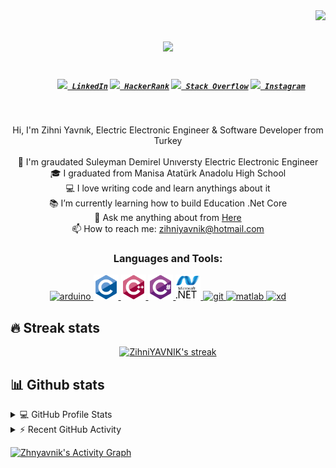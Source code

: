 <img align="right" src="https://visitor-badge.laobi.icu/badge?page_id=Zhnyavnik.Zhnyavnik">

  <h1 align="center">
    <a href="https://git.io/typing-svg">
      <img src="https://readme-typing-svg.herokuapp.com/?lines=Hello,+There!+👋;This+is+Zihni+Yavnık....;Nice+to+meet+you!&center=true&size=30">
    </a>
  </h1>

  <h5 align="center">
    <code>
      <a href="https://www.linkedin.com/in/zihni-yavnik/" title="LinkedIn Profile"><img width="22" src="https://raw.githubusercontent.com/ramazansancar/ramazansancar/main/images/linkedin.svg"> LinkedIn</a></code>
    <code><a href="https://www.hackerrank.com/zihniyavnik" title="HackerRank Profile"><img width="22" src="https://raw.githubusercontent.com/ramazansancar/ramazansancar/main/images/hackerrank.png"> HackerRank</a></code>
    <code><a href="https://stackoverflow.com/users/16420835/zihni-yavnik" title="Stack Overflow Profile"><img width="22" src="https://raw.githubusercontent.com/ramazansancar/ramazansancar/main/images/stackoverflow.svg"> Stack Overflow</a></code>
    <code><a href="https://www.instagram.com/zyavnik/" title="Instagram Profile"><img width="22" src="https://raw.githubusercontent.com/ramazansancar/ramazansancar/main/images/instagram.svg"> Instagram</a></code>
  </h5>
  <br>
  <p align="center">
    Hi, I'm Zihni Yavnık, Electric Electronic Engineer & Software Developer from Turkey
    <br>
    <br>
    🔬  I'm graudated  Suleyman Demirel Unıversty Electric Electronic Engineer
    <br>
    🎓 I graduated from Manisa Atatürk Anadolu High School
    <br>
    💻 I love writing code and learn anythings about it
    <br>
    📚 I’m currently learning how to build Education .Net Core 
    <br>
    💬 Ask me anything about from <a href="https://github.com/Zhnyavnik/Zhnyavnik/issues" title="Issues">Here</a>
    <br>
    📫 How to reach me: <a href="mailto: zihniyavnik@hotmail.com">zihniyavnik@hotmail.com</a>
  </p>
<h3 align="middle">Languages and Tools:</h3>
<p align="middle"> <a href="https://www.arduino.cc/" target="_blank"> <img src="https://cdn.worldvectorlogo.com/logos/arduino-1.svg" alt="arduino" width="40" height="40"/> </a> <a href="https://www.cprogramming.com/" target="_blank"> <img src="https://raw.githubusercontent.com/devicons/devicon/master/icons/c/c-original.svg" alt="c" width="40" height="40"/> </a> <a href="https://www.w3schools.com/cpp/" target="_blank"> <img src="https://raw.githubusercontent.com/devicons/devicon/master/icons/cplusplus/cplusplus-original.svg" alt="cplusplus" width="40" height="40"/> </a> <a href="https://www.w3schools.com/cs/" target="_blank"> <img src="https://raw.githubusercontent.com/devicons/devicon/master/icons/csharp/csharp-original.svg" alt="csharp" width="40" height="40"/> </a> <a href="https://dotnet.microsoft.com/" target="_blank"> <img src="https://raw.githubusercontent.com/devicons/devicon/master/icons/dot-net/dot-net-original-wordmark.svg" alt="dotnet" width="40" height="40"/> </a> <a href="https://git-scm.com/" target="_blank"> <img src="https://www.vectorlogo.zone/logos/git-scm/git-scm-icon.svg" alt="git" width="40" height="40"/> </a> <a href="https://www.mathworks.com/" target="_blank"> <img src="https://upload.wikimedia.org/wikipedia/commons/2/21/Matlab_Logo.png" alt="matlab" width="40" height="40"/> </a> <a href="https://www.adobe.com/products/xd.html" target="_blank"> <img src="https://cdn.worldvectorlogo.com/logos/adobe-xd.svg" alt="xd" width="40" height="40"/> </a> </p>

## 🔥 Streak stats

<!-- GitHub Readme Streak Stats - https://github.com/Zhnyavnik/github-readme-streak-stats -->
<p align="center">
  <a href="https://github.com/Zhnyavnik/github-readme-streak-stats">
    <img title="🔥 Get streak stats for your profile at git.io/streak-stats" alt="ZihniYAVNIK's streak" src="https://github-readme-streak-stats.herokuapp.com/?user=Zhnyavnik&theme=react"/>
  </a>
</p>

## 📊 Github stats

<!-- https://github.com/anuraghazra/github-readme-stats -->
<details> 
  <summary>💻 GitHub Profile Stats</summary>
  <br/>
    <a href="https://github.com/anuraghazra/github-readme-stats"><img alt="Zhnyavnik's Github Stats" src="https://Zhnyavnik-github-readme-stats.vercel.app/api/?username=Zhnyavnik&show_icons=true&count_private=true&theme=react&hide_border=true&bg_color=1F222E&title_color=F85D7F&icon_color=F8D866" height="192px"/></a>
  <a href="https://github.com/anuraghazra/github-readme-stats"><img alt="Zihni YAVNIK's Top Languages" src="https://github-readme-stats.vercel.app/api/top-langs/?username=Zhnyavnik&langs_count=8&layout=compact&theme=react&hide_border=true&bg_color=1F222E&title_color=F85D7F&icon_color=F8D866" height="192px"/></a>
  <br/>
  <b>Note:</b> Top languages is only a metric of the languages my public code consists of and doesn't reflect experience or skill level.
</details>


<!-- https://github.com/jamesgeorge007/github-activity-readme -->
<details>
  <summary>⚡ Recent GitHub Activity</summary>
  <br/>

  
<!--START_SECTION:activity-->
1. 🎉 Merged PR [#7](https://github.com/DenverCoder1/godel-program-converter/pull/7) in [DenverCoder1/godel-program-converter](https://github.com/Zhnyavnik/godel-program-converter)
2. 💪 Opened PR [#7](https://github.com/DenverCoder1/godel-program-converter/pull/7) in [DenverCoder1/godel-program-converter](https://github.com/Zhnyavnik/godel-program-converter)
3. 🎉 Merged PR [#6](https://github.com/DenverCoder1/godel-program-converter/pull/6) in [DenverCoder1/godel-program-converter](https://github.com/Zhnyavnik/godel-program-converter)
4. 💪 Opened PR [#6](https://github.com/DenverCoder1/godel-program-converter/pull/6) in [DenverCoder1/godel-program-converter](https://github.com/Zhnyavnik/godel-program-converter)
5. 🎉 Merged PR [#5](https://github.com/DenverCoder1/godel-program-converter/pull/5) in [DenverCoder1/godel-program-converter](https://github.com/Zhnyavnik/godel-program-converter)
<!--END_SECTION:activity-->
</details>

<!-- https://github.com/ashutosh00710/github-readme-activity-graph -->
<a href="https://github.com/ashutosh00710/github-readme-activity-graph"><img alt="Zhnyavnik's Activity Graph" src="https://activity-graph.herokuapp.com/graph?username=Zhnyavnik&bg_color=1F222E&color=F8D866&line=F85D7F&point=FFFFFF&hide_border=true" /></a>
